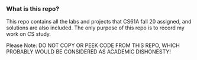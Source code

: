 ### What is this repo?
This repo contains all the labs and projects that CS61A fall 20 assigned, and solutions are also included. The only purpose of this repo is to record my work on CS study. 

Please Note: DO NOT COPY OR PEEK CODE FROM THIS REPO, WHICH PROBABLY WOULD BE CONSIDERED AS ACADEMIC DISHONESTY!
